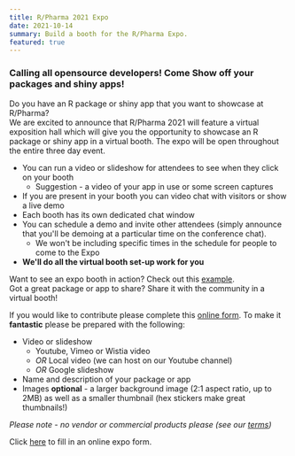 ```yaml
---
title: R/Pharma 2021 Expo
date: 2021-10-14
summary: Build a booth for the R/Pharma Expo.
featured: true
---
```


### Calling all opensource developers! Come Show off your packages and shiny apps!

Do you have an R package or shiny app that you want to showcase at R/Pharma?  
We are excited to announce that R/Pharma 2021 will feature a virtual exposition hall which will give you the opportunity to showcase an R package or shiny app in a virtual booth.  The expo will be open throughout the entire three day event.

- You can run a video or slideshow for attendees to see when they click on your booth
  - Suggestion - a video of your app in use or some screen captures
- If you are present in your booth you can video chat with visitors or show a live demo
- Each booth has its own dedicated chat window
- You can schedule a demo and invite other attendees (simply announce that you'll be demoing at a particular time on the conference chat).
  - We won't be including specific times in the schedule for people to come to the Expo
- **We'll do all the virtual booth set-up work for you**

Want to see an expo booth in action?  Check out this [example](https://www.youtube.com/watch?v=s6HUlmkfaxQ).  
Got a great package or app to share?  Share it with the community in a virtual booth!

If you would like to contribute please complete this [online form](https://4mzlydrr31h.typeform.com/to/Je2DyDat).  To make it **fantastic** please be prepared with the following:

- Video or slideshow
  - Youtube, Vimeo or Wistia video
  - *OR* Local video (we can host on our Youtube channel)
  - *OR* Google slideshow
- Name and description of your package or app
- Images **optional** - a larger background image (2:1 aspect ratio, up to 2MB) as well as a smaller thumbnail (hex stickers make great thumbnails!)

*Please note - no vendor or commercial products please (see our [terms](https://rinpharma.com/terms))*

Click [here](https://4mzlydrr31h.typeform.com/to/Je2DyDat) to fill in an online expo form.

